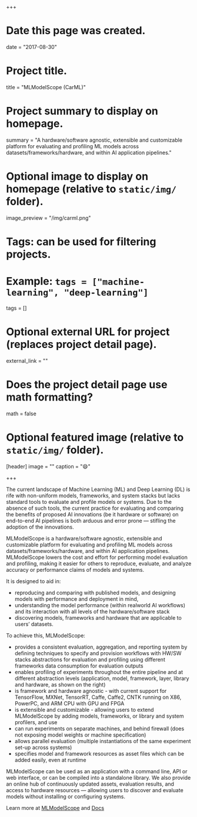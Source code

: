 +++
# Date this page was created.
date = "2017-08-30"

# Project title.
title = "MLModelScope (CarML)"

# Project summary to display on homepage.
summary = "A hardware/software agnostic, extensible and customizable platform for evaluating and profiling ML models across datasets/frameworks/hardware, and within AI application pipelines."

# Optional image to display on homepage (relative to `static/img/` folder).
image_preview = "/img/carml.png"


# Tags: can be used for filtering projects.
# Example: `tags = ["machine-learning", "deep-learning"]`
tags = []

# Optional external URL for project (replaces project detail page).
external_link = ""

# Does the project detail page use math formatting?
math = false

# Optional featured image (relative to `static/img/` folder).
[header]
image = ""
caption = ":smile:"

+++

The current landscape of Machine Learning (ML) and Deep Learning (DL) is rife with non-uniform models, frameworks, and system stacks but lacks standard tools to evaluate and profile models or systems. Due to the absence of such tools, the current practice for evaluating and comparing the benefits of proposed AI innovations (be it hardware or software) on end-to-end AI pipelines is both arduous and error prone — stifling the adoption of the innovations.

MLModelScope is a hardware/software agnostic, extensible and customizable platform for evaluating and profiling ML models across datasets/frameworks/hardware, and within AI application pipelines. MLModelScope lowers the cost and effort for performing model evaluation and profiling, making it easier for others to reproduce, evaluate, and analyze accuracy or performance claims of models and systems.

It is designed to aid in:

- reproducing and comparing with published models, and designing models with performance and deployment in mind,
- understanding the model performance (within realworld AI workflows) and its interaction with all levels of the hardware/software stack
- discovering models, frameworks and hardware that are applicable to users’ datasets.

To achieve this, MLModelScope:

- provides a consistent evaluation, aggregation, and reporting system by defining
  techniques to specify and provision workflows with HW/SW stacks
  abstractions for evaluation and profiling using different frameworks
  data consumption for evaluation outputs
- enables profiling of experiments throughout the entire pipeline and at different abstraction levels (application, model, framework, layer, library and hardware, as shown on the right)
- is framework and hardware agnostic - with current support for TensorFlow, MXNet, TensorRT, Caffe, Caffe2, CNTK running on X86, PowerPC, and ARM CPU with GPU and FPGA
- is extensible and customizable - allowing users to extend MLModelScope by adding models, frameworks, or library and system profilers, and use
- can run experiments on separate machines, and behind firewall (does not exposing model weights or machine specification)
- allows parallel evaluation (multiple instantiations of the same experiment set-up across systems)
- specifies model and framework resources as asset files which can be added easily, even at runtime

MLModelScope can be used as an application with a command line, API or web interface, or can be compiled into a standalone library. We also provide an online hub of continuously updated assets, evaluation results, and access to hardware resources — allowing users to discover and evaluate models without installing or configuring systems.

Learn more at [MLModelScope](https://mlmodelscope.org/) and [Docs](https://docs.mlmodelscope.org/)

